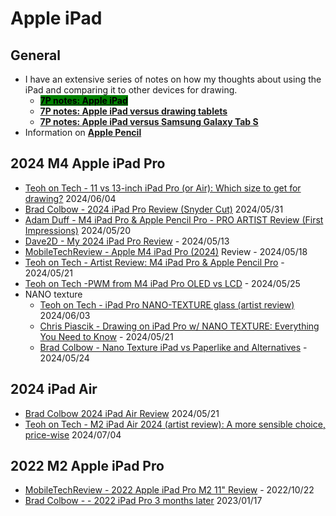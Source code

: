 # Apple iPad

## General

* I have an extensive series of notes on how my thoughts about using the iPad and comparing it to other devices for drawing.
  * [<mark style="background-color:green;">**7P notes: Apple iPad**</mark>](7p-notes-apple-ipad.md)&#x20;
  * [**7P notes: Apple iPad versus drawing tablets**](7p-notes-apple-ipad-versus-drawing-tablets.md)
  * [**7P notes: Apple iPad versus Samsung Galaxy Tab S**](7p-notes-apple-ipad-versus-samsung-galaxy-tab-s.md)&#x20;
* Information on [**Apple Pencil**](apple-pencil.md)&#x20;

## 2024 M4 Apple iPad Pro

* [Teoh on Tech - 11 vs 13-inch iPad Pro (or Air): Which size to get for drawing?](https://www.youtube.com/watch?v=zxDyqHnEXA8) 2024/06/04&#x20;
* [Brad Colbow - 2024 iPad Pro Review (Snyder Cut)](https://www.youtube.com/watch?v=gL\_lRJqUfV4) 2024/05/31
* [Adam Duff - M4 iPad Pro & Apple Pencil Pro - PRO ARTIST Review (First Impressions)](https://www.youtube.com/watch?v=lIb6s8zEBLE) 2024/05/20
* [Dave2D - My 2024 iPad Pro Review](https://www.youtube.com/watch?v=bG2N4a0ir3A) - 2024/05/13
* [MobileTechReview - Apple M4 iPad Pro (2024)](https://www.youtube.com/watch?v=Wl7292aOPRA) Review - 2024/05/18
* [Teoh on Tech - Artist Review: M4 iPad Pro & Apple Pencil Pro](https://www.youtube.com/watch?v=guttCuXV8bA) - 2024/05/21
* [Teoh on Tech -PWM from M4 iPad Pro OLED vs LCD](https://www.youtube.com/watch?v=zWc30I27M3o) - 2024/05/25
* NANO texture
  * [Teoh on Tech - iPad Pro NANO-TEXTURE glass (artist review)](https://www.youtube.com/watch?v=jVDhiAT-HIo) 2024/06/03&#x20;
  * [Chris Piascik - Drawing on iPad Pro w/ NANO TEXTURE: Everything You Need to Know](https://www.youtube.com/watch?v=KEq2Ybb8PKA) - 2024/05/21
  * [Brad Colbow - Nano Texture iPad vs Paperlike and Alternatives](https://www.youtube.com/watch?v=A4NUDHRVKbM) - 2024/05/24&#x20;

## 2024 iPad Air

* [Brad Colbow 2024 iPad Air Review](https://www.youtube.com/watch?v=7l0eI3FQc60) 2024/05/21
* [Teoh on Tech - M2 iPad Air 2024 (artist review): A more sensible choice, price-wise](https://www.youtube.com/watch?v=PzALk0SOTsw) 2024/07/04

## 2022 M2 Apple iPad Pro

* [MobileTechReview - 2022 Apple iPad Pro M2 11" Review](https://www.youtube.com/watch?v=Yp\_B3WcTFgk) - 2022/10/22
* [Brad Colbow - - 2022 iPad Pro 3 months later](https://www.youtube.com/watch?v=x6tUJt95N2Y) 2023/01/17&#x20;



